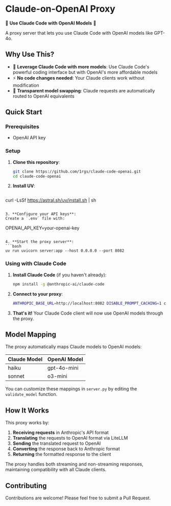 # Claude-on-OpenAI Proxy

🚀 **Use Claude Code with OpenAI Models** 🚀

A proxy server that lets you use Claude Code with OpenAI models like GPT-4o.

## Why Use This?

- 🧠 **Leverage Claude Code with more models**: Use Claude Code's powerful coding interface but with OpenAI's more affordable models
- ⚡ **No code changes needed**: Your Claude clients work without modification
- 🔄 **Transparent model swapping**: Claude requests are automatically routed to OpenAI equivalents

## Quick Start

### Prerequisites

- OpenAI API key

### Setup

1. **Clone this repository**:
   ```bash
   git clone https://github.com/1rgs/claude-code-openai.git
   cd claude-code-openai
   ```

2. **Install UV**:
   ```bash
  curl -LsSf https://astral.sh/uv/install.sh | sh
   ```

3. **Configure your API keys**:
   Create a `.env` file with:
   ```
   OPENAI_API_KEY=your-openai-key
   ```

4. **Start the proxy server**:
   ```bash
   uv run uvicorn server:app --host 0.0.0.0 --port 8082
   ```

### Using with Claude Code

1. **Install Claude Code** (if you haven't already):
   ```bash
   npm install -g @anthropic-ai/claude-code
   ```

2. **Connect to your proxy**:
   ```bash
   ANTHROPIC_BASE_URL=http://localhost:8082 DISABLE_PROMPT_CACHING=1 claude
   ```

3. **That's it!** Your Claude Code client will now use OpenAI models through the proxy.

## Model Mapping

The proxy automatically maps Claude models to OpenAI models:

| Claude Model | OpenAI Model |
|--------------|--------------|
| haiku | gpt-4o-mini |
| sonnet | o3-mini |


You can customize these mappings in `server.py` by editing the `validate_model` function.

## How It Works

This proxy works by:

1. **Receiving requests** in Anthropic's API format
2. **Translating** the requests to OpenAI format via LiteLLM
3. **Sending** the translated request to OpenAI
4. **Converting** the response back to Anthropic format
5. **Returning** the formatted response to the client

The proxy handles both streaming and non-streaming responses, maintaining compatibility with all Claude clients.

## Contributing

Contributions are welcome! Please feel free to submit a Pull Request.



